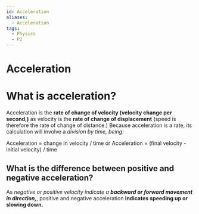 ```yaml
---
id: Acceleration
aliases:
  - Acceleration
tags:
  - Physics
  - P2
---
```


# Acceleration

# What is acceleration?

Acceleration is the **rate of change of velocity (velocity change per second,)** as velocity is the **rate of change of displacement** (speed is therefore the rate of change of distance.) Because acceleration is a rate, its calculation will involve a *division by time, being:* 

Acceleration = change in velocity / time
or
Acceleration = (final velocity - initial velocity) / time

## What is the difference between positive and negative acceleration?

As *negative or positive velocity indicate a **backward or forward movement in direction,***, positive and negative acceleration **indicates speeding up or slowing down.**  

